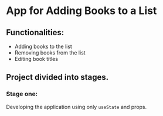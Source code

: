 # App for Adding Books to a List

## Functionalities:
- Adding books to the list
- Removing books from the list
- Editing book titles

## Project divided into stages.
### Stage one: 
Developing the application using only `useState` and props.